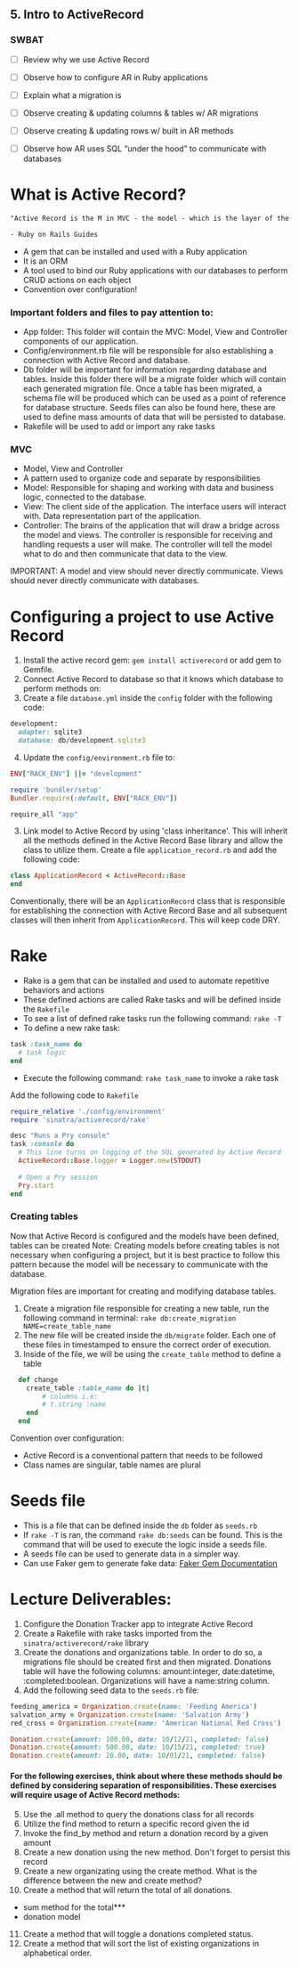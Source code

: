 ## 5. Intro to ActiveRecord
### SWBAT

- [ ] Review why we use Active Record
- [ ] Observe how to configure AR in Ruby applications
- [ ] Explain what a migration is 
- [ ] Observe creating & updating columns & tables w/ AR migrations
- [ ] Observe creating & updating rows w/ built in AR methods
- [ ] Observe how AR uses SQL “under the hood” to communicate with databases


# What is Active Record?

```txt
"Active Record is the M in MVC - the model - which is the layer of the system responsible for representing business data and logic. Active Record facilitates the creation and use of business objects whose data requires persistent storage to a database. It is an implementation of the Active Record pattern which itself is a description of an Object Relational Mapping system."

- Ruby on Rails Guides
```

- A gem that can be installed and used with a Ruby application
- It is an ORM
- A tool used to bind our Ruby applications with our databases to perform CRUD actions on each object
- Convention over configuration!

### Important folders and files to pay attention to:
- App folder: This folder will contain the MVC: Model, View and Controller components of our application. 
- Config/environment.rb file will be responsible for also establishing a connection with Active Record and database.
- Db folder will be important for information regarding database and tables. Inside this folder there will be a migrate folder which will contain each generated migration file. Once a table has been migrated, a schema file will be produced which can be used as a point of reference for database structure. Seeds files can also be found here, these are used to define mass amounts of data that will be persisted to database. 
- Rakefile will be used to add or import any rake tasks

### MVC 

- Model, View and Controller
- A pattern used to organize code and separate by responsibilities 
- Model: Responsible for shaping and working with data and business logic, connected to the database.
- View: The client side of the application. The interface users will interact with. Data representation part of the application. 
- Controller: The brains of the application that will draw a bridge across the model and views. The controller is responsible for receiving and handling requests a user will make. The controller will tell the model what to do and then communicate that data to the view. 

IMPORTANT: A model and view should never directly communicate. Views should never directly communicate with databases. 

# Configuring a project to use Active Record

1. Install the active record gem: `gem install activerecord` or add gem to Gemfile.
2. Connect Active Record to database so that it knows which database to perform methods on:
3. Create a file `database.yml` inside the `config` folder with the following code:

```rb
development:
  adapter: sqlite3
  database: db/development.sqlite3
```
4. Update the `config/environment.rb` file to:
```rb
ENV["RACK_ENV"] ||= "development"

require 'bundler/setup'
Bundler.require(:default, ENV["RACK_ENV"])

require_all "app"
```
3. Link model to Active Record by using 'class inheritance'. This will inherit all the methods defined in the Active Record Base library and allow the class to utilize them. Create a file `application_record.rb` and add the following code:

```rb
class ApplicationRecord < ActiveRecord::Base
end
```

Conventionally, there will be an `ApplicationRecord` class that is responsible for establishing the connection with Active Record Base and all subsequent classes will then inherit from `ApplicationRecord`. This will keep code DRY.

# Rake

- Rake is a gem that can be installed and used to automate repetitive behaviors and actions
- These defined actions are called Rake tasks and will be defined inside the `Rakefile` 
- To see a list of defined rake tasks run the following command: ` rake -T `
- To define a new rake task: 
```rb
task :task_name do
  # task logic
end
```
- Execute the following command: `rake task_name` to invoke a rake task

Add the following code to `Rakefile`

```rb
require_relative './config/environment'
require 'sinatra/activerecord/rake'

desc "Runs a Pry console"
task :console do
  # This line turns on logging of the SQL generated by Active Record
  ActiveRecord::Base.logger = Logger.new(STDOUT)
  
  # Open a Pry session
  Pry.start
end
```

### Creating tables

Now that Active Record is configured and the models have been defined, tables can be created
Note: Creating models before creating tables is not necessary when configuring a project, but it is best practice to follow this pattern because the model will be necessary to communicate with the database.

Migration files are important for creating and modifying database tables.
1. Create a migration file responsible for creating a new table, run the following command in terminal: `rake db:create_migration NAME=create_table_name`
3. The new file will be created inside the `db/migrate` folder. Each one of these files in timestamped to ensure the correct order of execution.
4. Inside of the file, we will be using the `create_table` method to define a table
```rb 
  def change
    create_table :table_name do |t|
        # columns i.e:
        # t.string :name
    end
  end
```

Convention over configuration:
- Active Record is a conventional pattern that needs to be followed
- Class names are singular, table names are plural

# Seeds file

- This is a file that can be defined inside the `db` folder as `seeds.rb` 
- If `rake -T` is ran, the command `rake db:seeds` can be found. This is the command that will be used to execute the logic inside a seeds file. 
- A seeds file can be used to generate data in a simpler way.
- Can use Faker gem to generate fake data: [Faker Gem Documentation](https://github.com/faker-ruby/faker)


# Lecture Deliverables:

1. Configure the Donation Tracker app to integrate Active Record
2. Create a Rakefile with rake tasks imported from the `sinatra/activerecord/rake` library 
3. Create the donations and organizations table. In order to do so, a migrations file should be created first and then migrated. Donations table will have the following columns: amount:integer, date:datetime, :completed:boolean. Organizations will have a name:string column. 
4. Add the following seed data to the `seeds.rb` file:
```rb
feeding_america = Organization.create(name: 'Feeding America')
salvation_army = Organization.create(name: 'Salvation Army')
red_cross = Organization.create(name: 'American National Red Cross')

Donation.create(amount: 100.00, date: 10/12/21, completed: false)
Donation.create(amount: 500.00, date: 10/15/21, completed: true)
Donation.create(amount: 20.00, date: 10/01/21, completed: false)
```
#### For the following exercises, think about where these methods should be defined by considering separation of responsibilities. These exercises will require usage of Active Record methods:
5. Use the .all method to query the donations class for all records
6. Utilize the find method to return a specific record given the id
7. Invoke the find_by method and return a donation record by a given amount
8. Create a new donation using the new method. Don't forget to persist this record
9. Create a new organizating using the create method. What is the difference between the new and create method?
10. Create a method that will return the total of all donations. 
- sum method for the total***
- donation model 

11. Create a method that will toggle a donations completed status.
12. Create a method that will sort the list of existing organizations in alphabetical order.